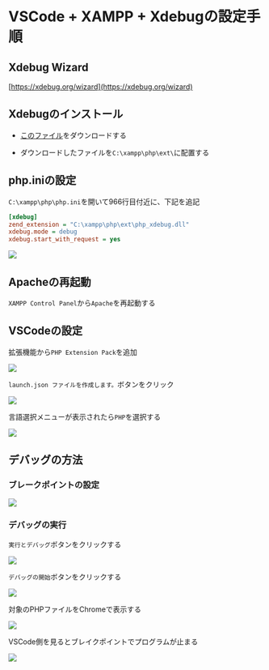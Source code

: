# VSCode + XAMPP + Xdebugの設定手順

## Xdebug Wizard

[https://xdebug.org/wizard](https://xdebug.org/wizard)

## Xdebugのインストール

- [このファイル](https://github.com/room202/xampp-xdebug/raw/main/php_xdebug.dll)をダウンロードする

- ダウンロードしたファイルを`C:\xampp\php\ext\`に配置する

## php.iniの設定

`C:\xampp\php\php.ini`を開いて966行目付近に、下記を追記

```ini
[xdebug]
zend_extension = "C:\xampp\php\ext\php_xdebug.dll"
xdebug.mode = debug
xdebug.start_with_request = yes
```

![](images/001.png)

## Apacheの再起動

`XAMPP Control Panel`から`Apache`を再起動する

## VSCodeの設定

拡張機能から`PHP Extension Pack`を追加

![](images/002.png)

`launch.json ファイルを作成します。`ボタンをクリック

![](images/003.png)

言語選択メニューが表示されたら`PHP`を選択する

![](images/004.png)


## デバッグの方法

### ブレークポイントの設定

![](images/006.png)

### デバッグの実行

`実行とデバッグ`ボタンをクリックする

![](images/007.png)

`デバッグの開始`ボタンをクリックする

![](images/008.png)

対象のPHPファイルをChromeで表示する

![](images/009.png)

VSCode側を見るとブレイクポイントでプログラムが止まる

![](images/010.png)

